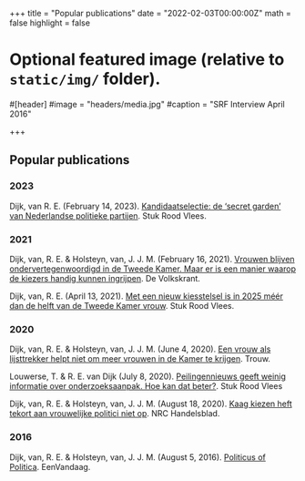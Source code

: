 +++
title = "Popular publications"
date = "2022-02-03T00:00:00Z"
math = false
highlight = false

# Optional featured image (relative to `static/img/` folder).
#[header]
#image = "headers/media.jpg"
#caption = "SRF Interview April 2016"

+++


## Popular publications

### 2023
Dijk, van R. E. (February 14, 2023). [Kandidaatselectie: de ‘secret garden’ van Nederlandse politieke partijen](https://stukroodvlees.nl/kandidaatselectie-de-secret-garden-van-nederlandse-politieke-partijen/). Stuk Rood Vlees.

### 2021
Dijk, van, R. E. & Holsteyn, van, J. J. M. (February 16, 2021). [Vrouwen blijven ondervertegenwoordigd in de Tweede Kamer. Maar er is een manier waarop de kiezers handig kunnen ingrijpen](https://www.volkskrant.nl/columns-opinie/vrouwen-blijven-ondervertegenwoordigd-in-de-tweede-kamer-maar-er-is-een-manier-waarop-de-kiezers-handig-en-verstandig-kunnen-ingrijpen~be949cf5/). De Volkskrant. 

Dijk, van, R. E. (April 13, 2021). [Met een nieuw kiesstelsel is in 2025 méér dan de helft van de Tweede Kamer vrouw](https://stukroodvlees.nl/met-een-nieuw-kiesstelsel-is-in-2025-meer-dan-de-helft-van-de-tweede-kamer-vrouw/). Stuk Rood Vlees. 

### 2020
Dijk, van, R. E. & Holsteyn, van, J. J. M. (June 4, 2020). [Een vrouw als lijsttrekker helpt niet om meer vrouwen in de Kamer te krijgen](https://www.trouw.nl/opinie/een-vrouw-als-lijsttrekker-helpt-niet-om-meer-vrouwen-in-de-kamer-te-krijgen~b311d09f/?referrer=https%3A%2F%2Fwww.ecosia.org%2F). Trouw.

Louwerse, T. & R. E. van Dijk (July 8, 2020). [Peilingennieuws geeft weinig informatie over onderzoeksaanpak. Hoe kan dat beter?](https://stukroodvlees.nl/peilingennieuws-geeft-weinig-informatie-over-onderzoeksaanpak-hoe-kan-dat-beter/). Stuk Rood Vlees

Dijk, van, R. E. & Holsteyn, van, J. J. M. (August 18, 2020). [Kaag kiezen heft tekort aan vrouwelijke politici niet op](https://www.nrc.nl/nieuws/2020/08/18/kaag-kiezen-heft-tekort-aan-vrouwelijke-politici-niet-op-a4009100). NRC Handelsblad. 

### 2016
Dijk, van, R. E. & Holsteyn, van, J. J. M. (August 5, 2016). [Politicus of Politica](https://eenvandaag.avrotros.nl/panels/opiniepanel/alle-uitslagen/item/politicus-of-politica/). EenVandaag. 
